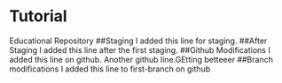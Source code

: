 # Tutorial
Educational Repository
##Staging
I added this line for staging.
##After Staging
I added this line after the first staging.
##Github Modifications
I added this line on github.
Another github line.GEtting betteeer
##Branch modifications
I added this line to first-branch on github

